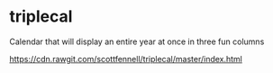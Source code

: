 # triplecal
Calendar that will display an entire year at once in three fun columns

https://cdn.rawgit.com/scottfennell/triplecal/master/index.html
